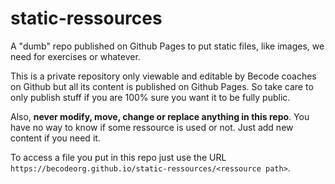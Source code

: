 # static-ressources

A "dumb" repo published on Github Pages to put static files, like images, we need for exercises or whatever.

This is a private repository only viewable and editable by Becode coaches on Github but all its content is published on Github Pages. So take care to only publish stuff if you are 100% sure you want it to be fully public.

Also, **never modify, move, change or replace anything in this repo**. You have no way to know if some ressource is used or not. Just add new content if you need it.

To access a file you put in this repo just use the URL `https://becodeorg.github.io/static-ressources/<ressource path>`.
